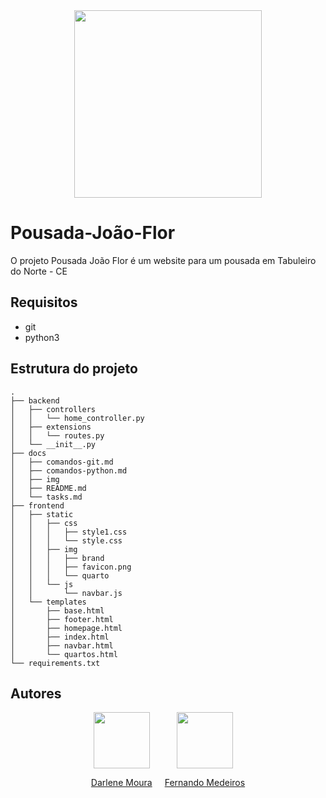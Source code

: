 <div align=center>
<img style="widht: 100%; height: 300px" src="img/brand.jpg">
</div>

# Pousada-João-Flor
O projeto Pousada João Flor é um website para um pousada em Tabuleiro do Norte - CE


## Requisitos
- git
- python3
  

## Estrutura do projeto
```console
.
├── backend
│   ├── controllers
│   │   └── home_controller.py
│   ├── extensions
│   │   └── routes.py
│   └── __init__.py
├── docs
│   ├── comandos-git.md
│   ├── comandos-python.md
│   ├── img
│   ├── README.md
│   └── tasks.md
├── frontend
│   ├── static
│   │   ├── css
│   │   │   ├── style1.css
│   │   │   └── style.css
│   │   ├── img
│   │   │   ├── brand
│   │   │   ├── favicon.png
│   │   │   └── quarto
│   │   └── js
│   │       └── navbar.js
│   └── templates
│       ├── base.html
│       ├── footer.html
│       ├── homepage.html
│       ├── index.html
│       ├── navbar.html
│       └── quartos.html
└── requirements.txt
```

## Autores

<div style="display:flex; width: full; justify-content: center; gap: 20px">
<div align="center">
<img style="width:90px" src="https://github.com/darlenedesenvolvedor.png">

[Darlene Moura](https://github.com/darlenedesenvolvedor)
</div>

<div align="center">
<img style="width:90px" src="https://github.com/Fernando-Medeiros.png">

[Fernando Medeiros](https://github.com/Fernando-Medeiros)
</div>
</div>